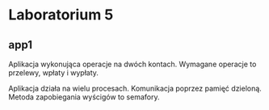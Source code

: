 Laboratorium 5
=========


app1
----
Aplikacja wykonująca operacje na dwóch kontach.
Wymagane operacje to przelewy, wpłaty i wypłaty.

Aplikacja działa na wielu procesach. Komunikacja poprzez pamięć dzieloną.
Metoda zapobiegania wyścigów to semafory.